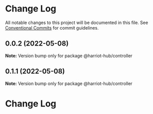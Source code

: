 # Change Log

All notable changes to this project will be documented in this file.
See [Conventional Commits](https://conventionalcommits.org) for commit guidelines.

## 0.0.2 (2022-05-08)

**Note:** Version bump only for package @harriot-hub/controller

## 0.1.1 (2022-05-08)

**Note:** Version bump only for package @harriot-hub/controller

# Change Log
